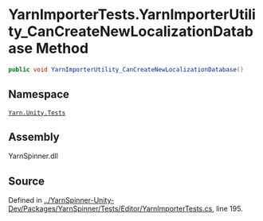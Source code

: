 <!-- This file was generated by a tool. Do not edit this file by hand. -->

# YarnImporterTests.YarnImporterUtility_CanCreateNewLocalizationDatabase Method


```csharp
public void YarnImporterUtility_CanCreateNewLocalizationDatabase()
```



## Namespace
[`Yarn.Unity.Tests`](/api/csharp/yarn.unity.tests/README.md)

## Assembly
YarnSpinner.dll

## Source
Defined in [../YarnSpinner-Unity-Dev/Packages/YarnSpinner/Tests/Editor/YarnImporterTests.cs](https://github.com/YarnSpinnerTool/YarnSpinner-Unity//blob/develop/Tests/Editor/YarnImporterTests.cs#L195), line 195.
